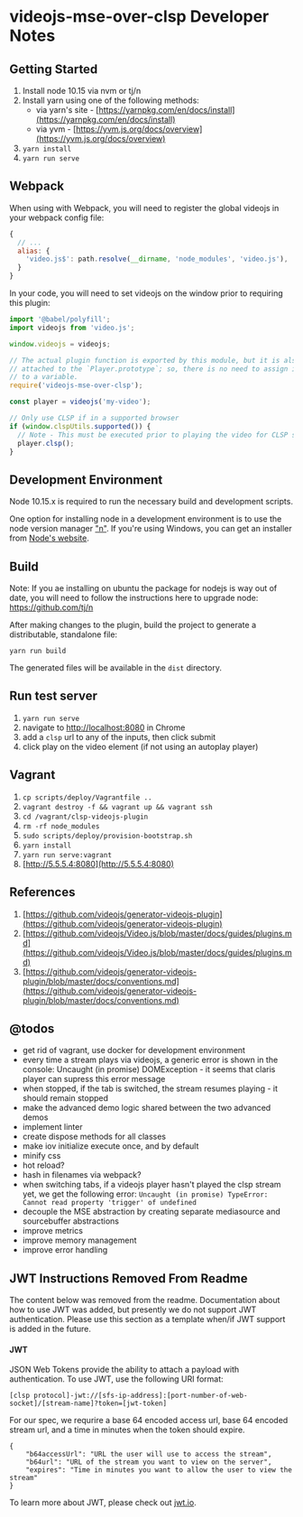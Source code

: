 # videojs-mse-over-clsp Developer Notes

## Getting Started

1. Install node 10.15 via nvm or tj/n
1. Install yarn using one of the following methods:
    * via yarn's site - [https://yarnpkg.com/en/docs/install](https://yarnpkg.com/en/docs/install)
    * via yvm - [https://yvm.js.org/docs/overview](https://yvm.js.org/docs/overview)
1. `yarn install`
1. `yarn run serve`

## Webpack

When using with Webpack, you will need to register the global videojs in your webpack config file:

```javascript
{
  // ...
  alias: {
    'video.js$': path.resolve(__dirname, 'node_modules', 'video.js'),
  }
}
```

In your code, you will need to set videojs on the window prior to requiring this plugin:

```javascript
import '@babel/polyfill';
import videojs from 'video.js';

window.videojs = videojs;

// The actual plugin function is exported by this module, but it is also
// attached to the `Player.prototype`; so, there is no need to assign it
// to a variable.
require('videojs-mse-over-clsp');

const player = videojs('my-video');

// Only use CLSP if in a supported browser
if (window.clspUtils.supported()) {
  // Note - This must be executed prior to playing the video for CLSP streams
  player.clsp();
}
```

## Development Environment

Node 10.15.x is required to run the necessary build and development scripts.

One option for installing node in a development environment is to use the node version manager ["n"](https://github.com/tj/n).  If you're using Windows, you can get an installer from [Node's website](https://nodejs.org/en/download/).

## Build

Note: If you ae installing on ubuntu the package for nodejs is way out of date, you will need to follow the instructions here to upgrade node: https://github.com/tj/n

After making changes to the plugin, build the project to generate a distributable, standalone file:

```
yarn run build
```

The generated files will be available in the `dist` directory.


## Run test server

1. `yarn run serve`
1. navigate to [http://localhost:8080](http://localhost:8080) in Chrome
1. add a `clsp` url to any of the inputs, then click submit
1. click play on the video element (if not using an autoplay player)


## Vagrant

1. `cp scripts/deploy/Vagrantfile ..`
1. `vagrant destroy -f && vagrant up && vagrant ssh`
1. `cd /vagrant/clsp-videojs-plugin`
1. `rm -rf node_modules`
1. `sudo scripts/deploy/provision-bootstrap.sh`
1. `yarn install`
1. `yarn run serve:vagrant`
1. [http://5.5.5.4:8080](http://5.5.5.4:8080)


## References

1. [https://github.com/videojs/generator-videojs-plugin](https://github.com/videojs/generator-videojs-plugin)
1. [https://github.com/videojs/Video.js/blob/master/docs/guides/plugins.md](https://github.com/videojs/Video.js/blob/master/docs/guides/plugins.md)
1. [https://github.com/videojs/generator-videojs-plugin/blob/master/docs/conventions.md](https://github.com/videojs/generator-videojs-plugin/blob/master/docs/conventions.md)


## @todos

* get rid of vagrant, use docker for development environment
* every time a stream plays via videojs, a generic error is shown in the console: Uncaught (in promise) DOMException - it seems that claris player can supress this error message
* when stopped, if the tab is switched, the stream resumes playing - it should remain stopped
* make the advanced demo logic shared between the two advanced demos
* implement linter
* create dispose methods for all classes
* make iov initialize execute once, and by default
* minify css
* hot reload?
* hash in filenames via webpack?
* when switching tabs, if a videojs player hasn't played the clsp stream yet, we get the following error: `Uncaught (in promise) TypeError: Cannot read property 'trigger' of undefined`
* decouple the MSE abstraction by creating separate mediasource and sourcebuffer abstractions
* improve metrics
* improve memory management
* improve error handling

## JWT Instructions Removed From Readme

The content below was removed from the readme. Documentation about how to use
JWT was added, but presently we do not support JWT authentication. Please
use this section as a template when/if JWT support is added in the future.


#### JWT

JSON Web Tokens provide the ability to attach a payload with authentication.
To use JWT, use the following URI format:

`[clsp protocol]-jwt://[sfs-ip-address]:[port-number-of-web-socket]/[stream-name]?token=[jwt-token]`

For our spec, we requrire a base 64 encoded access url, base 64 encoded stream url, and a
time in minutes when the token should expire.
```
{
    "b64accessUrl": "URL the user will use to access the stream",
    "b64url": "URL of the stream you want to view on the server",
    "expires": "Time in minutes you want to allow the user to view the stream"
}
```

To learn more about JWT, please check out [jwt.io](https://jwt.io).
